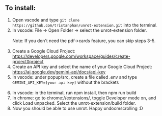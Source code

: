## To install:
1. Open vscode and type `git clone https://github.com/tristanphan/unrot-extension.git` into the terminal.
2. In vscode: File -> Open Folder -> select the unrot-extension folder.
<br><br>Note: If you don't need the pdf->cards feature, you can skip steps 3-5. <br><br>
3. Create a Google Cloud Project: https://developers.google.com/workspace/guides/create-project#project
4. Create an API key and select the name of your Google Cloud Project: https://ai.google.dev/gemini-api/docs/api-key
5. In vscode: under popup/src, create a file called .env and type `GEMINI_API_KEY=[your api key]` without the brackets <br><br>
6. In vscode: in the terminal, run npm install, then npm run build
7. In chrome: go to chrome://extensions/, toggle Developer mode on, and click Load unpacked. Select the unrot-extension/build folder.
8. Now you should be able to use unrot. Happy undoomscrolling :D
